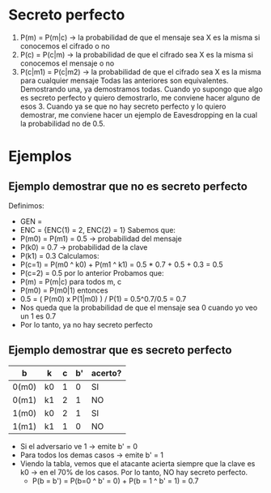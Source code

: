 # Secreto perfecto
1) P(m) = P(m|c) -> la probabilidad de que el mensaje sea X es la misma si conocemos el cifrado o no
2) P(c) = P(c|m) -> la probabilidad de que el cifrado sea X es la misma si conocemos el mensaje o no
3) P(c|m1) = P(c|m2) -> la probabilidad de que el cifrado sea X es la misma para cualquier mensaje
Todas las anteriores son equivalentes. Demostrando una, ya demostramos todas.
Cuando yo supongo que algo es secreto perfecto y quiero demostrarlo, me conviene hacer alguno de esos 3.
Cuando ya se que no hay secreto perfecto y lo quiero demostrar, me conviene hacer un ejemplo de Eavesdropping en la cual la probabilidad no de 0.5.

# Ejemplos
## Ejemplo demostrar que no es secreto perfecto
Definimos:
- GEN = 
- ENC = {ENC(1) = 2, ENC(2) = 1}
Sabemos que:
- P(m0) = P(m1) = 0.5 -> probabilidad del mensaje
- P(k0) = 0.7 -> probabilidad de la clave
- P(k1) = 0.3
Calculamos:
- P(c=1) = P(m0 ^ k0) + P(m1 ^ k1)
		= 0.5 * 0.7 + 0.5 + 0.3
		= 0.5
- P(c=2) = 0.5 por lo anterior
Probamos que:
- P(m) = P(m|c) para todos m, c
- P(m0) = P(m0|1) entonces
- 0.5 = ( P(m0) x P(1|m0) ) / P(1) = 0.5^0.7/0.5 = 0.7
- Nos queda que la probabilidad de que el mensaje sea 0 cuando yo veo un 1 es 0.7
- Por lo tanto, ya no hay secreto perfecto
## Ejemplo demostrar que es secreto perfecto

| b     | k   | c   | b'  | acerto? |
| ----- | --- | --- | --- | ------- |
| 0(m0) | k0  | 1   | 0   | SI      |
| 0(m1) | k1  | 2   | 1   | NO      |
| 1(m0) | k0  | 2   | 1   | SI      |
| 1(m1) | k1  | 1   | 0   | NO      |
- Si el adversario ve 1 -> emite b' = 0
- Para todos los demas casos -> emite b' = 1
- Viendo la tabla, vemos que el atacante acierta siempre que la clave es k0 -> en el 70% de los casos. Por lo tanto, NO hay secreto perfecto.
	- P(b = b') = P(b=0 ^ b' = 0) + P(b = 1 ^ b' = 1) = 0.7